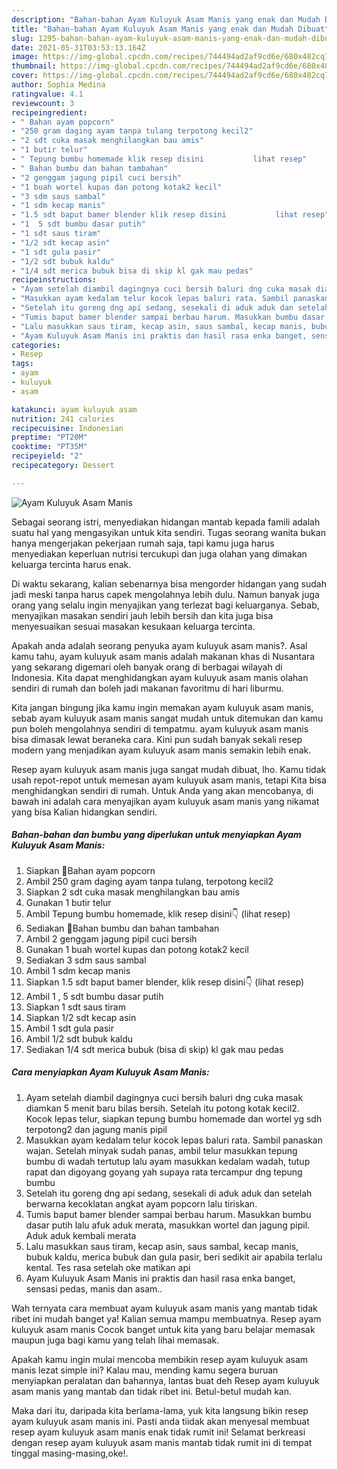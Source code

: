 ```yaml
---
description: "Bahan-bahan Ayam Kuluyuk Asam Manis yang enak dan Mudah Dibuat"
title: "Bahan-bahan Ayam Kuluyuk Asam Manis yang enak dan Mudah Dibuat"
slug: 1295-bahan-bahan-ayam-kuluyuk-asam-manis-yang-enak-dan-mudah-dibuat
date: 2021-05-31T03:53:13.164Z
image: https://img-global.cpcdn.com/recipes/744494ad2af9cd6e/680x482cq70/ayam-kuluyuk-asam-manis-foto-resep-utama.jpg
thumbnail: https://img-global.cpcdn.com/recipes/744494ad2af9cd6e/680x482cq70/ayam-kuluyuk-asam-manis-foto-resep-utama.jpg
cover: https://img-global.cpcdn.com/recipes/744494ad2af9cd6e/680x482cq70/ayam-kuluyuk-asam-manis-foto-resep-utama.jpg
author: Sophia Medina
ratingvalue: 4.1
reviewcount: 3
recipeingredient:
- " Bahan ayam popcorn"
- "250 gram daging ayam tanpa tulang terpotong kecil2"
- "2 sdt cuka masak menghilangkan bau amis"
- "1 butir telur"
- " Tepung bumbu homemade klik resep disini           lihat resep"
- " Bahan bumbu dan bahan tambahan"
- "2 genggam jagung pipil cuci bersih"
- "1 buah wortel kupas dan potong kotak2 kecil"
- "3 sdm saus sambal"
- "1 sdm kecap manis"
- "1.5 sdt baput bamer blender klik resep disini           lihat resep"
- "1  5 sdt bumbu dasar putih"
- "1 sdt saus tiram"
- "1/2 sdt kecap asin"
- "1 sdt gula pasir"
- "1/2 sdt bubuk kaldu"
- "1/4 sdt merica bubuk bisa di skip kl gak mau pedas"
recipeinstructions:
- "Ayam setelah diambil dagingnya cuci bersih baluri dng cuka masak diamkan 5 menit baru bilas bersih. Setelah itu potong kotak kecil2. Kocok lepas telur, siapkan tepung bumbu homemade dan wortel yg sdh terpotong2 dan jagung manis pipil"
- "Masukkan ayam kedalam telur kocok lepas baluri rata. Sambil panaskan wajan. Setelah minyak sudah panas, ambil telur masukkan tepung bumbu di wadah tertutup lalu ayam masukkan kedalam wadah, tutup rapat dan digoyang goyang yah supaya rata tercampur dng tepung bumbu"
- "Setelah itu goreng dng api sedang, sesekali di aduk aduk dan setelah berwarna kecoklatan angkat ayam popcorn lalu tiriskan."
- "Tumis baput bamer blender sampai berbau harum. Masukkan bumbu dasar putih lalu afuk aduk merata, masukkan wortel dan jagung pipil. Aduk aduk kembali merata"
- "Lalu masukkan saus tiram, kecap asin, saus sambal, kecap manis, bubuk kaldu, merica bubuk dan gula pasir, beri sedikit air apabila terlalu kental. Tes rasa setelah oke matikan api"
- "Ayam Kuluyuk Asam Manis ini praktis dan hasil rasa enka banget, sensasi pedas, manis dan asam.."
categories:
- Resep
tags:
- ayam
- kuluyuk
- asam

katakunci: ayam kuluyuk asam 
nutrition: 241 calories
recipecuisine: Indonesian
preptime: "PT20M"
cooktime: "PT35M"
recipeyield: "2"
recipecategory: Dessert

---
```



![Ayam Kuluyuk Asam Manis](https://img-global.cpcdn.com/recipes/744494ad2af9cd6e/680x482cq70/ayam-kuluyuk-asam-manis-foto-resep-utama.jpg)

Sebagai seorang istri, menyediakan hidangan mantab kepada famili adalah suatu hal yang mengasyikan untuk kita sendiri. Tugas seorang  wanita bukan hanya mengerjakan pekerjaan rumah saja, tapi kamu juga harus menyediakan keperluan nutrisi tercukupi dan juga olahan yang dimakan keluarga tercinta harus enak.

Di waktu  sekarang, kalian sebenarnya bisa mengorder hidangan yang sudah jadi meski tanpa harus capek mengolahnya lebih dulu. Namun banyak juga orang yang selalu ingin menyajikan yang terlezat bagi keluarganya. Sebab, menyajikan masakan sendiri jauh lebih bersih dan kita juga bisa menyesuaikan sesuai masakan kesukaan keluarga tercinta. 



Apakah anda adalah seorang penyuka ayam kuluyuk asam manis?. Asal kamu tahu, ayam kuluyuk asam manis adalah makanan khas di Nusantara yang sekarang digemari oleh banyak orang di berbagai wilayah di Indonesia. Kita dapat menghidangkan ayam kuluyuk asam manis olahan sendiri di rumah dan boleh jadi makanan favoritmu di hari liburmu.

Kita jangan bingung jika kamu ingin memakan ayam kuluyuk asam manis, sebab ayam kuluyuk asam manis sangat mudah untuk ditemukan dan kamu pun boleh mengolahnya sendiri di tempatmu. ayam kuluyuk asam manis bisa dimasak lewat beraneka cara. Kini pun sudah banyak sekali resep modern yang menjadikan ayam kuluyuk asam manis semakin lebih enak.

Resep ayam kuluyuk asam manis juga sangat mudah dibuat, lho. Kamu tidak usah repot-repot untuk memesan ayam kuluyuk asam manis, tetapi Kita bisa menghidangkan sendiri di rumah. Untuk Anda yang akan mencobanya, di bawah ini adalah cara menyajikan ayam kuluyuk asam manis yang nikamat yang bisa Kalian hidangkan sendiri.

<!--inarticleads1-->

##### Bahan-bahan dan bumbu yang diperlukan untuk menyiapkan Ayam Kuluyuk Asam Manis:

1. Siapkan  💞Bahan ayam popcorn
1. Ambil 250 gram daging ayam tanpa tulang, terpotong kecil2
1. Siapkan 2 sdt cuka masak menghilangkan bau amis
1. Gunakan 1 butir telur
1. Ambil  Tepung bumbu homemade, klik resep disini👇           (lihat resep)
1. Sediakan  💞Bahan bumbu dan bahan tambahan
1. Ambil 2 genggam jagung pipil cuci bersih
1. Gunakan 1 buah wortel kupas dan potong kotak2 kecil
1. Sediakan 3 sdm saus sambal
1. Ambil 1 sdm kecap manis
1. Siapkan 1.5 sdt baput bamer blender, klik resep disini👇           (lihat resep)
1. Ambil 1 , 5 sdt bumbu dasar putih
1. Siapkan 1 sdt saus tiram
1. Siapkan 1/2 sdt kecap asin
1. Ambil 1 sdt gula pasir
1. Ambil 1/2 sdt bubuk kaldu
1. Sediakan 1/4 sdt merica bubuk (bisa di skip) kl gak mau pedas




<!--inarticleads2-->

##### Cara menyiapkan Ayam Kuluyuk Asam Manis:

1. Ayam setelah diambil dagingnya cuci bersih baluri dng cuka masak diamkan 5 menit baru bilas bersih. Setelah itu potong kotak kecil2. Kocok lepas telur, siapkan tepung bumbu homemade dan wortel yg sdh terpotong2 dan jagung manis pipil
1. Masukkan ayam kedalam telur kocok lepas baluri rata. Sambil panaskan wajan. Setelah minyak sudah panas, ambil telur masukkan tepung bumbu di wadah tertutup lalu ayam masukkan kedalam wadah, tutup rapat dan digoyang goyang yah supaya rata tercampur dng tepung bumbu
1. Setelah itu goreng dng api sedang, sesekali di aduk aduk dan setelah berwarna kecoklatan angkat ayam popcorn lalu tiriskan.
1. Tumis baput bamer blender sampai berbau harum. Masukkan bumbu dasar putih lalu afuk aduk merata, masukkan wortel dan jagung pipil. Aduk aduk kembali merata
1. Lalu masukkan saus tiram, kecap asin, saus sambal, kecap manis, bubuk kaldu, merica bubuk dan gula pasir, beri sedikit air apabila terlalu kental. Tes rasa setelah oke matikan api
1. Ayam Kuluyuk Asam Manis ini praktis dan hasil rasa enka banget, sensasi pedas, manis dan asam..




Wah ternyata cara membuat ayam kuluyuk asam manis yang mantab tidak ribet ini mudah banget ya! Kalian semua mampu membuatnya. Resep ayam kuluyuk asam manis Cocok banget untuk kita yang baru belajar memasak maupun juga bagi kamu yang telah lihai memasak.

Apakah kamu ingin mulai mencoba membikin resep ayam kuluyuk asam manis lezat simple ini? Kalau mau, mending kamu segera buruan menyiapkan peralatan dan bahannya, lantas buat deh Resep ayam kuluyuk asam manis yang mantab dan tidak ribet ini. Betul-betul mudah kan. 

Maka dari itu, daripada kita berlama-lama, yuk kita langsung bikin resep ayam kuluyuk asam manis ini. Pasti anda tiidak akan menyesal membuat resep ayam kuluyuk asam manis enak tidak rumit ini! Selamat berkreasi dengan resep ayam kuluyuk asam manis mantab tidak rumit ini di tempat tinggal masing-masing,oke!.

